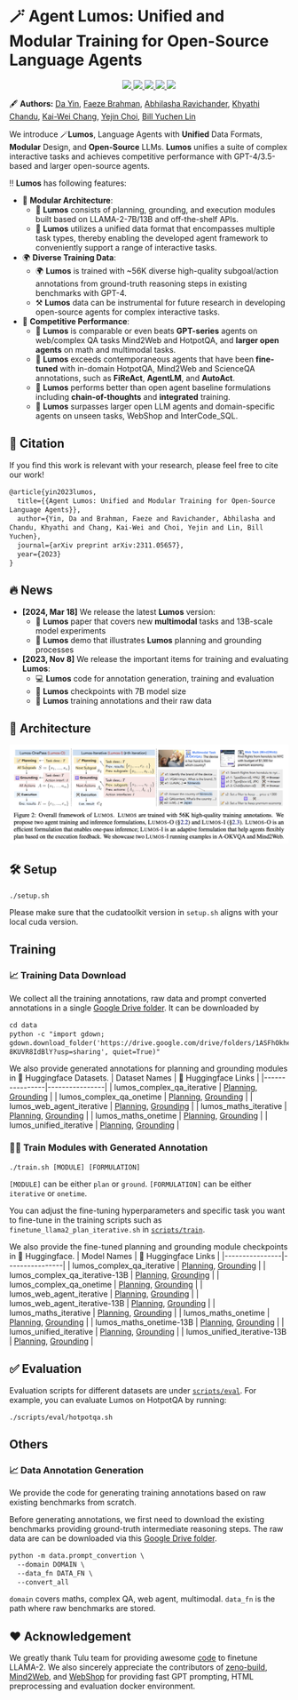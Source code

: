 # 🪄 Agent Lumos: Unified and Modular Training for Open-Source Language Agents
<p align="center">
  <a href="https://allenai.github.io/lumos/">
    <img src="https://img.shields.io/badge/🌐-Website-red">
  </a>
  <a href="https://arxiv.org/abs/2311.05657">
    <img src="https://img.shields.io/badge/📝-Paper-blue">
  </a>
  <a href="https://huggingface.co/datasets?sort=trending&search=ai2lumos">
    <img src="https://img.shields.io/badge/🤗-Data-orange">
  </a>
  <a href="https://huggingface.co/models?sort=trending&search=ai2lumos">
    <img src="https://img.shields.io/badge/🤗-Model-green">
  </a>
  <a href="https://huggingface.co/spaces/ai2lumos/lumos_data_demo">
    <img src="https://img.shields.io/badge/🤗-Demo-yellow">
  </a>
</p>

🖋 **Authors:** [Da Yin](https://wadeyin9712.github.io/), [Faeze Brahman](https://fabrahman.github.io/), [Abhilasha Ravichander](https://www.cs.cmu.edu/~aravicha/), [Khyathi Chandu](https://www.cs.cmu.edu/~kchandu/), [Kai-Wei Chang](http://web.cs.ucla.edu/~kwchang/), [Yejin Choi](https://homes.cs.washington.edu/~yejin/), [Bill Yuchen Lin](https://yuchenlin.xyz/)

We introduce 🪄**Lumos**, Language Agents with **Unified** Data Formats, **Modular** Design, and **Open-Source** LLMs. **Lumos** unifies a suite of complex interactive tasks and achieves competitive performance with GPT-4/3.5-based and larger open-source agents. 

‼️ **Lumos** has following features:
* 🧩 **Modular Architecture**:
  - 🧩 **Lumos** consists of planning, grounding, and execution modules built based on LLAMA-2-7B/13B and off-the-shelf APIs.
  - 🤗 **Lumos** utilizes a unified data format that encompasses multiple task types, thereby enabling the developed agent framework to conveniently support a range of interactive tasks.
* 🌍 **Diverse Training Data**:
  - 🌍 **Lumos** is trained with ~56K diverse high-quality subgoal/action annotations from ground-truth reasoning steps in existing benchmarks with GPT-4.
  - ⚒️ **Lumos** data can be instrumental for future research in developing open-source agents for complex interactive tasks.
* 🚀 **Competitive Performance**:
  - 🚀 **Lumos** is comparable or even beats **GPT-series** agents on web/complex QA tasks Mind2Web and HotpotQA, and **larger open agents** on math and multimodal tasks.
  - 🚀 **Lumos** exceeds contemporaneous agents that have been **fine-tuned** with in-domain HotpotQA, Mind2Web and ScienceQA annotations, such as **FiReAct**, **AgentLM**, and **AutoAct**.
  - 🚀 **Lumos** performs better than open agent baseline formulations including **chain-of-thoughts** and **integrated** training.
  - 🚀 **Lumos** surpasses larger open LLM agents and domain-specific agents on unseen tasks, WebShop and InterCode_SQL.
 
## 🤩 Citation

If you find this work is relevant with your research, please feel free to cite our work!
```
@article{yin2023lumos,
  title={{Agent Lumos: Unified and Modular Training for Open-Source Language Agents}},
  author={Yin, Da and Brahman, Faeze and Ravichander, Abhilasha and Chandu, Khyathi and Chang, Kai-Wei and Choi, Yejin and Lin, Bill Yuchen},
  journal={arXiv preprint arXiv:2311.05657},
  year={2023}
}
```

## 🔥 News
- **[2024, Mar 18]** We release the latest **Lumos** version:
  - 📑 **Lumos** paper that covers new **multimodal** tasks and 13B-scale model experiments
  - 🤗 **Lumos** demo that illustrates **Lumos** planning and grounding processes
- **[2023, Nov 8]** We release the important items for training and evaluating **Lumos**:
  - 💻 **Lumos** code for annotation generation, training and evaluation
  - 🤗 **Lumos** checkpoints with 7B model size
  - 🤗 **Lumos** training annotations and their raw data
 
## 🧩 Architecture
<p align="center">
<img src=assets/lumos.png width=800/>
</p>

## 🛠️ Setup
```
./setup.sh
```
Please make sure that the cudatoolkit version in `setup.sh` aligns with your local cuda version.

## Training
### 📈 Training Data Download
We collect all the training annotations, raw data and prompt converted annotations in a single [Google Drive folder](https://drive.google.com/drive/folders/1ASFhOkhezgewVxR01dQg-8KUVR8IdBlY?usp=sharing). It can be downloaded by
```
cd data
python -c "import gdown; gdown.download_folder('https://drive.google.com/drive/folders/1ASFhOkhezgewVxR01dQg-8KUVR8IdBlY?usp=sharing', quiet=True)" 
```

We also provide generated annotations for planning and grounding modules in 🤗 Huggingface Datasets. 
| Dataset Names | 🤗 Huggingface Links  |
|----------------|----------------|
| lumos_complex_qa_iterative    |  [Planning](https://huggingface.co/datasets/ai2lumos/lumos_complex_qa_plan_iterative), [Grounding](https://huggingface.co/datasets/ai2lumos/lumos_complex_qa_ground_iterative)        |
| lumos_complex_qa_onetime         |  [Planning](https://huggingface.co/datasets/ai2lumos/lumos_complex_qa_plan_onetime), [Grounding](https://huggingface.co/datasets/ai2lumos/lumos_complex_qa_ground_onetime)         |
| lumos_web_agent_iterative  |  [Planning](https://huggingface.co/datasets/ai2lumos/lumos_web_agent_plan_iterative), [Grounding](https://huggingface.co/datasets/ai2lumos/lumos_web_agent_ground_iterative)     |
| lumos_maths_iterative         |  [Planning](https://huggingface.co/datasets/ai2lumos/lumos_maths_plan_iterative), [Grounding](https://huggingface.co/datasets/ai2lumos/lumos_maths_ground_iterative)       |
| lumos_maths_onetime         |  [Planning](https://huggingface.co/datasets/ai2lumos/lumos_maths_plan_onetime), [Grounding](https://huggingface.co/datasets/ai2lumos/lumos_maths_ground_onetime)    |
| lumos_unified_iterative     | [Planning](https://huggingface.co/datasets/ai2lumos/lumos_unified_plan_iterative), [Grounding](https://huggingface.co/datasets/ai2lumos/lumos_unified_ground_iterative)    |

### 🧑‍🎓️ Train Modules with Generated Annotation
```
./train.sh [MODULE] [FORMULATION]
```
`[MODULE]` can be either `plan` or `ground`. `[FORMULATION]` can be either `iterative` or `onetime`.

You can adjust the fine-tuning hyperparameters and specific task you want to fine-tune in the training scripts such as `finetune_llama2_plan_iterative.sh` in [`scripts/train`](./scripts/train).

We also provide the fine-tuned planning and grounding module checkpoints in 🤗 Huggingface.
| Model Names | 🤗 Huggingface Links  |
|----------------|----------------|
| lumos_complex_qa_iterative    |  [Planning](https://huggingface.co/ai2lumos/lumos_complex_qa_plan_iterative), [Grounding](https://huggingface.co/ai2lumos/lumos_complex_qa_ground_iterative)        |
| lumos_complex_qa_iterative-13B    |  [Planning](https://huggingface.co/ai2lumos/lumos_complex_qa_plan_iterative-13B), [Grounding](https://huggingface.co/ai2lumos/lumos_complex_qa_ground_iterative-13B)        |
| lumos_complex_qa_onetime         |  [Planning](https://huggingface.co/ai2lumos/lumos_complex_qa_plan_onetime), [Grounding](https://huggingface.co/ai2lumos/lumos_complex_qa_ground_onetime)         |
| lumos_web_agent_iterative  |  [Planning](https://huggingface.co/ai2lumos/lumos_web_agent_plan_iterative), [Grounding](https://huggingface.co/ai2lumos/lumos_web_agent_ground_iterative)     |
| lumos_web_agent_iterative-13B  |  [Planning](https://huggingface.co/ai2lumos/lumos_web_agent_plan_iterative-13B), [Grounding](https://huggingface.co/ai2lumos/lumos_web_agent_ground_iterative-13B)     |
| lumos_maths_iterative         |  [Planning](https://huggingface.co/ai2lumos/lumos_maths_plan_iterative), [Grounding](https://huggingface.co/ai2lumos/lumos_maths_ground_iterative)       |
| lumos_maths_onetime         |  [Planning](https://huggingface.co/ai2lumos/lumos_maths_plan_onetime), [Grounding](https://huggingface.co/ai2lumos/lumos_maths_ground_onetime)    |
| lumos_maths_onetime-13B         |  [Planning](https://huggingface.co/ai2lumos/lumos_maths_plan_onetime-13B), [Grounding](https://huggingface.co/ai2lumos/lumos_maths_ground_onetime-13B)    |
| lumos_unified_iterative     |  [Planning](https://huggingface.co/ai2lumos/lumos_unified_plan_iterative), [Grounding](https://huggingface.co/ai2lumos/lumos_unified_ground_iterative)    |
| lumos_unified_iterative-13B     |  [Planning](https://huggingface.co/ai2lumos/lumos_unified_plan_iterative-13B), [Grounding](https://huggingface.co/ai2lumos/lumos_unified_ground_iterative-13B)    |

## ✅ Evaluation
Evaluation scripts for different datasets are under [`scripts/eval`](./scripts/eval). For example, you can evaluate Lumos on HotpotQA by running:
```
./scripts/eval/hotpotqa.sh
```

## Others
### 📈 Data Annotation Generation
We provide the code for generating training annotations based on raw existing benchmarks from scratch. 

Before generating annotations, we first need to download the existing benchmarks providing ground-truth intermediate reasoning steps. 
The raw data are can be downloaded via this [Google Drive folder](https://drive.google.com/drive/folders/1ASFhOkhezgewVxR01dQg-8KUVR8IdBlY?usp=sharing).
```
python -m data.prompt_convertion \
  --domain DOMAIN \
  --data_fn DATA_FN \
  --convert_all
```
`domain` covers maths, complex QA, web agent, multimodal. `data_fn` is the path where raw benchmarks are stored.

## ❤️ Acknowledgement
We greatly thank Tulu team for providing awesome [code](https://github.com/allenai/open-instruct) to finetune LLAMA-2. We also sincerely appreciate the contributors of [zeno-build](https://github.com/zeno-ml/zeno-build), [Mind2Web](https://github.com/OSU-NLP-Group/Mind2Web), and [WebShop](https://github.com/princeton-nlp/WebShop) for providing fast GPT prompting, HTML preprocessing and evaluation docker environment.
